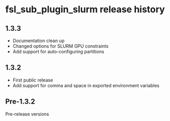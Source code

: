 # fsl_sub_plugin_slurm release history

## 1.3.3

* Documentation clean up
* Changed options for SLURM GPU constraints
* Add support for auto-configuring partitions

## 1.3.2

* First public release
* Add support for comma and space in exported environment variables

## Pre-1.3.2

Pre-release versions
